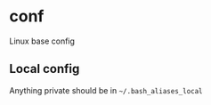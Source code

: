 conf
====

Linux base config


## Local config

Anything private should be in `~/.bash_aliases_local`



